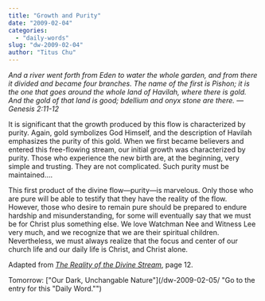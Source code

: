 ```yaml
---
title: "Growth and Purity"
date: "2009-02-04"
categories: 
  - "daily-words"
slug: "dw-2009-02-04"
author: "Titus Chu"
---
```


_And a river went forth from Eden to water the whole garden, and from there it divided and became four branches. The name of the first is Pishon; it is the one that goes around the whole land of Havilah, where there is gold. And the gold of that land is good; bdellium and onyx stone are there. — Genesis 2:11-12_

It is significant that the growth produced by this flow is characterized by purity. Again, gold symbolizes God Himself, and the description of Havilah emphasizes the purity of this gold. When we first became believers and entered this free-flowing stream, our initial growth was characterized by purity. Those who experience the new birth are, at the beginning, very simple and trusting. They are not complicated. Such purity must be maintained....

This first product of the divine flow—purity—is marvelous. Only those who are pure will be able to testify that they have the reality of the flow. However, those who desire to remain pure should be prepared to endure hardship and misunderstanding, for some will eventually say that we must be for Christ plus something else. We love Watchman Nee and Witness Lee very much, and we recognize that we are their spiritual children. Nevertheless, we must always realize that the focus and center of our church life and our daily life is Christ, and Christ alone.

Adapted from _[The Reality of the Divine Stream](/book-reality-of-the-divine-stream/ "Go to the entry for this book")_, page 12.

Tomorrow: ["Our Dark, Unchangable Nature"](/dw-2009-02-05/ "Go to the entry for this "Daily Word."")
